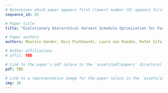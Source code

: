 ```yaml
---
# Determines which paper appears first (lowest number (0) appears first)
sequence_id: 25

# Paper title
title: "Evolutionary Hierarchical Harvest Schedule Optimization for Food Waste Prevention (Poster)"

# Paper authors
authors: Maurice Günder, Nico Piatkowski, Laura von Rueden, Rafet Sifa, Christian Bauckhage

# Author affiliations
# affil: TBD

# Link to the paper's pdf (place in the `assets/pdf/papers` directory)
pdf: TBD

# Link to a representative image for the paper (place in the `assets/img/papers` directory)
img: 26
---
```

